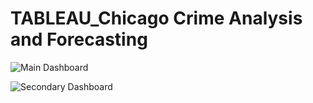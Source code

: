 # TABLEAU_Chicago Crime Analysis and Forecasting

 
![Main Dashboard](https://https://github.com/Ahmed-Wassel-Angar/TABLEAU_Chicago-Crime-Analysis-and-Forecasting/blob/main/Main%20DashBoard.png)


![Secondary Dashboard](https://github.com/Ahmed-Wassel-Angar/TABLEAU_Chicago-Crime-Analysis-and-Forecasting/blob/main/Secondary-Dashboard.png?raw=true)
